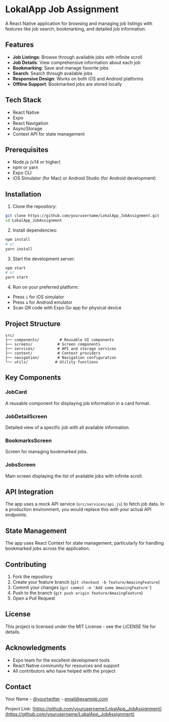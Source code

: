 # LokalApp Job Assignment

A React Native application for browsing and managing job listings with features like job search, bookmarking, and detailed job information.

## Features

- **Job Listings**: Browse through available jobs with infinite scroll
- **Job Details**: View comprehensive information about each job
- **Bookmarking**: Save and manage favorite jobs
- **Search**: Search through available jobs
- **Responsive Design**: Works on both iOS and Android platforms
- **Offline Support**: Bookmarked jobs are stored locally

## Tech Stack

- React Native
- Expo
- React Navigation
- AsyncStorage
- Context API for state management

## Prerequisites

- Node.js (v14 or higher)
- npm or yarn
- Expo CLI
- iOS Simulator (for Mac) or Android Studio (for Android development)

## Installation

1. Clone the repository:

```bash
git clone https://github.com/yourusername/LokalApp_JobAssignment.git
cd LokalApp_JobAssignment
```

2. Install dependencies:

```bash
npm install
# or
yarn install
```

3. Start the development server:

```bash
npm start
# or
yarn start
```

4. Run on your preferred platform:

- Press `i` for iOS simulator
- Press `a` for Android emulator
- Scan QR code with Expo Go app for physical device

## Project Structure

```
src/
├── components/         # Reusable UI components
├── screens/           # Screen components
├── services/          # API and storage services
├── context/           # Context providers
├── navigation/        # Navigation configuration
└── utils/            # Utility functions
```

## Key Components

### JobCard

A reusable component for displaying job information in a card format.

### JobDetailScreen

Detailed view of a specific job with all available information.

### BookmarksScreen

Screen for managing bookmarked jobs.

### JobsScreen

Main screen displaying the list of available jobs with infinite scroll.

## API Integration

The app uses a mock API service (`src/services/api.js`) to fetch job data. In a production environment, you would replace this with your actual API endpoints.

## State Management

The app uses React Context for state management, particularly for handling bookmarked jobs across the application.

## Contributing

1. Fork the repository
2. Create your feature branch (`git checkout -b feature/AmazingFeature`)
3. Commit your changes (`git commit -m 'Add some AmazingFeature'`)
4. Push to the branch (`git push origin feature/AmazingFeature`)
5. Open a Pull Request

## License

This project is licensed under the MIT License - see the LICENSE file for details.

## Acknowledgments

- Expo team for the excellent development tools
- React Native community for resources and support
- All contributors who have helped with the project

## Contact

Your Name - [@yourtwitter](https://twitter.com/yourtwitter) - email@example.com

Project Link: [https://github.com/yourusername/LokalApp_JobAssignment](https://github.com/yourusername/LokalApp_JobAssignment)
